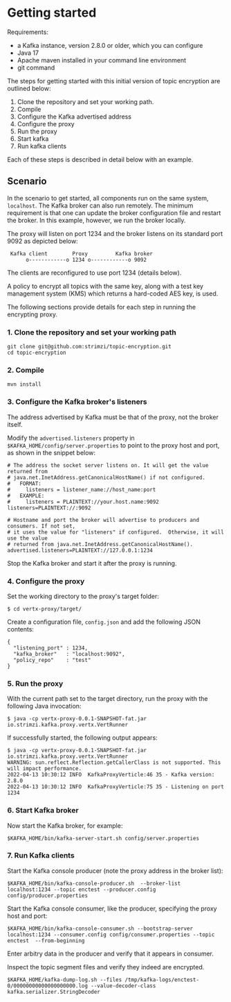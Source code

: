 # Getting started

Requirements:
- a Kafka instance, version 2.8.0 or older, which you can configure
- Java 17
- Apache maven installed in your command line environment
- git command


The steps for getting started with this initial version of topic encryption are outlined below:
1. Clone the repository and set your working path.
2. Compile
3. Configure the Kafka advertised address
4. Configure the proxy
5. Run the proxy
6. Start kafka
7. Run kafka clients

Each of these steps is described in detail below with an example.

## Scenario

In the scenario to get started, all components run on the same system, `localhost`.  The Kafka broker can also run remotely. The minimum requirement is that one can update the broker configuration file and restart the broker. In this example, however, we run the broker locally.

The proxy will listen on port 1234 and the broker listens on its standard port 9092 as depicted below:

```
 Kafka client        Proxy         Kafka broker
      o------------o 1234 o------------o 9092
```

The clients are reconfigured to use port 1234 (details below).

A policy to encrypt all topics with the same key, along with a test key management system (KMS) which returns a hard-coded AES key, is used.

The following sections provide details for each step in running the encrypting proxy.

### 1. Clone the repository and set your working path
```
git clone git@github.com:strimzi/topic-encryption.git
cd topic-encryption
```

### 2. Compile

```
mvn install
```

### 3. Configure the Kafka broker's listeners
The address advertised by Kafka must be that of the proxy, not the broker itself.

Modify the `advertised.listeners` property in `$KAFKA_HOME/config/server.properties` to point to the proxy host and port, as shown in the snippet below:

```
# The address the socket server listens on. It will get the value returned from 
# java.net.InetAddress.getCanonicalHostName() if not configured.
#   FORMAT:
#     listeners = listener_name://host_name:port
#   EXAMPLE:
#     listeners = PLAINTEXT://your.host.name:9092
listeners=PLAINTEXT://:9092

# Hostname and port the broker will advertise to producers and consumers. If not set, 
# it uses the value for "listeners" if configured.  Otherwise, it will use the value
# returned from java.net.InetAddress.getCanonicalHostName().
advertised.listeners=PLAINTEXT://127.0.0.1:1234
```
Stop the Kafka broker and start it after the proxy is running.

### 4. Configure the proxy
Set the working directory to the proxy's target folder:
```
$ cd vertx-proxy/target/
```

Create a configuration file, `config.json` and add the following JSON contents:

```
{
  "listening_port" : 1234,
  "kafka_broker"   : "localhost:9092",
  "policy_repo"    : "test"
}
```
### 5. Run the proxy
With the current path set to the target directory, run the proxy with the following Java invocation:

```
$ java -cp vertx-proxy-0.0.1-SNAPSHOT-fat.jar io.strimzi.kafka.proxy.vertx.VertRunner
```

If successfully started, the following output appears:
```
$ java -cp vertx-proxy-0.0.1-SNAPSHOT-fat.jar io.strimzi.kafka.proxy.vertx.VertRunner
WARNING: sun.reflect.Reflection.getCallerClass is not supported. This will impact performance.
2022-04-13 10:30:12 INFO  KafkaProxyVerticle:46 35 - Kafka version: 2.8.0
2022-04-13 10:30:12 INFO  KafkaProxyVerticle:75 35 - Listening on port 1234
```

### 6. Start Kafka broker

Now start the Kafka broker, for example:
```
$KAFKA_HOME/bin/kafka-server-start.sh config/server.properties 
```

### 7. Run Kafka clients
Start the Kafka console producer (note the proxy address in the broker list):

```
$KAFKA_HOME/bin/kafka-console-producer.sh  --broker-list localhost:1234 --topic enctest --producer.config config/producer.properties 
```

Start the Kafka console consumer, like the producer, specifying the proxy host and port:
```
$KAFKA_HOME/bin/kafka-console-consumer.sh --bootstrap-server localhost:1234 --consumer.config config/consumer.properties --topic enctest  --from-beginning
```

Enter arbitry data in the producer and verify that it appears in consumer. 

Inspect the topic segment files and verify they indeed are encrypted.
```
$KAFKA_HOME/kafka-dump-log.sh --files /tmp/kafka-logs/enctest-0/00000000000000000000.log --value-decoder-class kafka.serializer.StringDecoder
```
